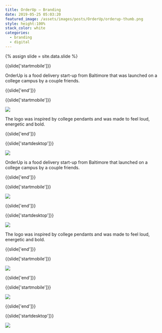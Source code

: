 ```yaml
---
title: OrderUp — Branding
date: 2019-05-25 05:03:20
featured_image: /assets/images/posts/OrderUp/orderup-thumb.png
style: height:100%
stack_color: white
categories:
  - branding
  - digital
---
```

{% assign slide = site.data.slide %}

{{slide['startmobile']}}

OrderUp is a food delivery start-up from Baltimore that was launched on a college campus by a couple friends.

{{slide['end']}}

{{slide['startmobile']}}

<div><img class='full-height' src='{{ site.url }}/assets/images/posts/OrderUp/localup-1-mobile@2x.png' /></div>

<p class='bg'>The logo was inspired by college pendants and was made to feel loud, energetic and bold.</p>

{{slide['end']}}

{{slide['startdesktop']}}

<div><img class='full-width' src='{{ site.url }}/assets/images/posts/OrderUp/localup-1@2x.png' srcset='{{ site.url }}/assets/images/posts/OrderUp/localup-1.png 1024w, {{ site.url }}/assets/images/posts/OrderUp/localup-1@2x.png 2048w, {{ site.url }}/assets/images/posts/OrderUp/localup-1@3x.png 3072w'></div>

OrderUp is a food delivery start-up from Baltimore that launched on a college campus by a couple friends.

{{slide['end']}}

{{slide['startmobile']}}

<div><img class='full-height' src='{{ site.url }}/assets/images/posts/OrderUp/localup-2-mobile@2x.png' /></div>

<p class='bg-dark'></p>


{{slide['end']}}

{{slide['startdesktop']}}

<div><img src='{{ site.url }}/assets/images/posts/OrderUp/localup-2@2x.png' srcset='{{ site.url }}/assets/images/posts/OrderUp/localup-2.png 794w, {{ site.url }}/assets/images/posts/OrderUp/localup-2@2x.png 1588w, {{ site.url }}/assets/images/posts/OrderUp/localup-2@3x.png 2382w'></div>

The logo was inspired by college pendants and was made to feel loud, energetic and bold.

{{slide['end']}}

{{slide['startmobile']}}

<div><img class='full-height' src='{{ site.url }}/assets/images/posts/OrderUp/localup-3-mobile@2x.png' /></div>

<p class='bg-dark'></p>


{{slide['end']}}

{{slide['startmobile']}}

<div><img class='full-height' src='{{ site.url }}/assets/images/posts/OrderUp/localup-4-mobile@2x.jpg' /></div>

<p class='bg-dark'></p>


{{slide['end']}}

{{slide['startdesktop']}}

<div class='row'>

<div><img src='{{ site.url }}/assets/images/posts/OrderUp/localup-3@2x.png' srcset='{{ site.url }}/assets/images/posts/OrderUp/localup-3.png 394w, {{ site.url }}/assets/images/posts/OrderUp/localup-3@2x.png 788w, {{ site.url }}/assets/images/posts/OrderUp/localup-3@3x.png 1182w'></div><!--

--><div><img src='{{ site.url }}/assets/images/posts/OrderUp/localup-4@2x.png' srcset='{{ site.url }}/assets/images/posts/OrderUp/localup-4.png 394w, {{ site.url }}/assets/images/posts/OrderUp/localup-4@2x.png 788w, {{ site.url }}/assets/images/posts/OrderUp/localup-4@3x.png 1182w'></div>

</div>

{{slide['end']}}
